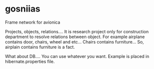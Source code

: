 # gosniias
Frame network for avionica


Projects, objects, relations....
It is research project only for construction department to resolve relations between object.
For example airplane contains door, chairs, wheel and etc... Chairs contains furniture... 
So, airplain contains furniture  is a fact.

 
What about DB.... You can use whatever you want. Example is placed in hibernate.properties file.